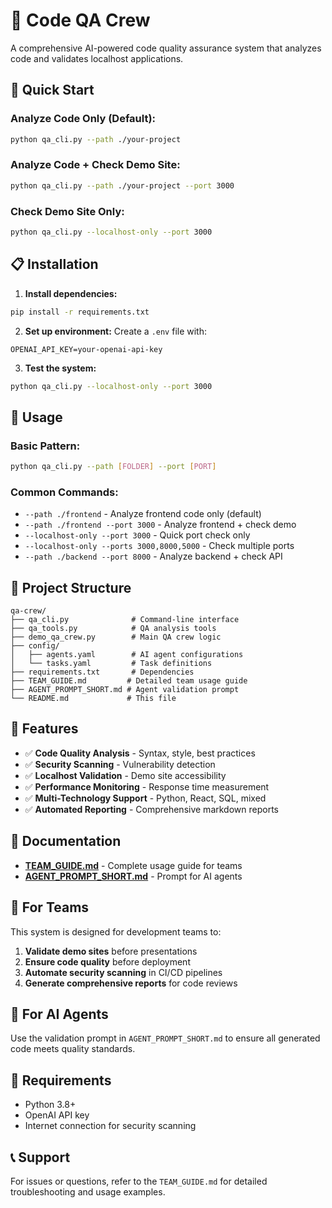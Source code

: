 # 🎯 Code QA Crew

A comprehensive AI-powered code quality assurance system that analyzes code and validates localhost applications.

## 🚀 Quick Start

### **Analyze Code Only (Default):**
```bash
python qa_cli.py --path ./your-project
```

### **Analyze Code + Check Demo Site:**
```bash
python qa_cli.py --path ./your-project --port 3000
```

### **Check Demo Site Only:**
```bash
python qa_cli.py --localhost-only --port 3000
```

## 📋 Installation

1. **Install dependencies:**
```bash
pip install -r requirements.txt
```

2. **Set up environment:**
Create a `.env` file with:
```
OPENAI_API_KEY=your-openai-api-key
```

3. **Test the system:**
```bash
python qa_cli.py --localhost-only --port 3000
```

## 🎯 Usage

### **Basic Pattern:**
```bash
python qa_cli.py --path [FOLDER] --port [PORT]
```

### **Common Commands:**
- `--path ./frontend` - Analyze frontend code only (default)
- `--path ./frontend --port 3000` - Analyze frontend + check demo
- `--localhost-only --port 3000` - Quick port check only
- `--localhost-only --ports 3000,8000,5000` - Check multiple ports
- `--path ./backend --port 8000` - Analyze backend + check API

## 📁 Project Structure

```
qa-crew/
├── qa_cli.py              # Command-line interface
├── qa_tools.py            # QA analysis tools
├── demo_qa_crew.py        # Main QA crew logic
├── config/
│   ├── agents.yaml        # AI agent configurations
│   └── tasks.yaml         # Task definitions
├── requirements.txt       # Dependencies
├── TEAM_GUIDE.md         # Detailed team usage guide
├── AGENT_PROMPT_SHORT.md # Agent validation prompt
└── README.md             # This file
```

## 🔧 Features

- ✅ **Code Quality Analysis** - Syntax, style, best practices
- ✅ **Security Scanning** - Vulnerability detection
- ✅ **Localhost Validation** - Demo site accessibility
- ✅ **Performance Monitoring** - Response time measurement
- ✅ **Multi-Technology Support** - Python, React, SQL, mixed
- ✅ **Automated Reporting** - Comprehensive markdown reports

## 📖 Documentation

- **[TEAM_GUIDE.md](TEAM_GUIDE.md)** - Complete usage guide for teams
- **[AGENT_PROMPT_SHORT.md](AGENT_PROMPT_SHORT.md)** - Prompt for AI agents

## 🎯 For Teams

This system is designed for development teams to:
1. **Validate demo sites** before presentations
2. **Ensure code quality** before deployment
3. **Automate security scanning** in CI/CD pipelines
4. **Generate comprehensive reports** for code reviews

## 🤖 For AI Agents

Use the validation prompt in `AGENT_PROMPT_SHORT.md` to ensure all generated code meets quality standards.

## 🚨 Requirements

- Python 3.8+
- OpenAI API key
- Internet connection for security scanning

## 📞 Support

For issues or questions, refer to the `TEAM_GUIDE.md` for detailed troubleshooting and usage examples. 